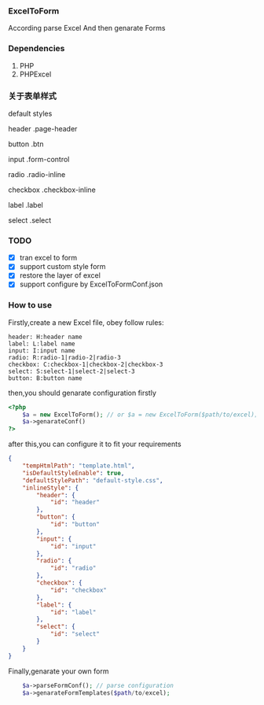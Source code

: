 ### ExcelToForm

According parse Excel And then genarate Forms 

### Dependencies
1. PHP
2. PHPExcel

### 关于表单样式
default styles<p>
header .page-header <p>
button .btn <p>
input .form-control <p>
radio .radio-inline <p>
checkbox .checkbox-inline <p>
label .label <p>
select .select <p>


### TODO
- [x] tran excel to form
- [x] support custom style form
- [x] restore the layer of excel
- [x] support configure  by ExcelToFormConf.json

### How to use

Firstly,create a new Excel file, obey follow rules:

```shell
header: H:header name
label: L:label name
input: I:input name
radio: R:radio-1|radio-2|radio-3
checkbox: C:checkbox-1|checkbox-2|checkbox-3
select: S:select-1|select-2|select-3
button: B:button name
```

then,you should genarate configuration firstly

```php
<?php
    $a = new ExcelToForm(); // or $a = new ExcelToForm($path/to/excel);
    $a->genarateConf()
?>
``` 

after this,you can configure it to fit your requirements

```json
{
    "tempHtmlPath": "template.html", 
    "isDefaultStyleEnable": true,
    "defaultStylePath": "default-style.css",
    "inlineStyle": {
        "header": {
            "id": "header"
        },
        "button": {
            "id": "button"
        },
        "input": {
            "id": "input"
        },
        "radio": {
            "id": "radio"
        },
        "checkbox": {
            "id": "checkbox"
        },
        "label": {
            "id": "label"
        },
        "select": {
            "id": "select"
        }
    }
}
```
Finally,genarate your own form

```php
    $a->parseFormConf(); // parse configuration
    $a->genarateFormTemplates($path/to/excel);
```

